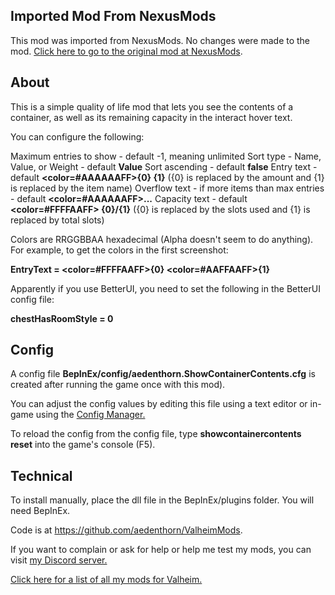 ## Imported Mod From NexusMods

This mod was imported from NexusMods. No changes were made to the mod. [Click here to go to the original mod at NexusMods](https://www.nexusmods.com/valheim/mods/829).

## About

This is a simple quality of life mod that lets you see the contents of a container, as well as its remaining capacity in the interact hover text.

You can configure the following:

Maximum entries to show - default -1, meaning unlimited
Sort type - Name, Value, or Weight - default **Value**
Sort ascending - default **false**
Entry text - default **<color=#AAAAAAFF>{0} {1}</color>** ({0} is replaced by the amount and {1} is replaced by the item name)
Overflow text - if more items than max entries - default **<color=#AAAAAAFF>...</color>**
Capacity text - default **<color=#FFFFAAFF> {0}/{1}</color>** ({0} is replaced by the slots used and {1} is replaced by total slots)


Colors are RRGGBBAA hexadecimal (Alpha doesn't seem to do anything). For example, to get the colors in the first screenshot:

**EntryText = <color=#FFFFAAFF>{0}</color> <color=#AAFFAAFF>{1}</color>**

Apparently if you use BetterUI, you need to set the following in the BetterUI config file:

**chestHasRoomStyle = 0**



## Config

A config file **BepInEx/config/aedenthorn.ShowContainerContents.cfg** is created after running the game once with this mod).

You can adjust the config values by editing this file using a text editor or in-game using the [Config Manager.](https://www.nexusmods.com/valheim/mods/740)

To reload the config from the config file, type **showcontainercontents reset** into the game's console (F5).



## Technical

To install manually, place the dll file in the BepInEx/plugins folder. You will need BepInEx.

Code is at https://github.com/aedenthorn/ValheimMods.

If you want to complain or ask for help or help me test my mods, you can visit [my Discord server.](https://discord.gg/bs6zHuj)

[Click here for a list of all my mods for Valheim.](https://www.nexusmods.com/valheim/articles/104)